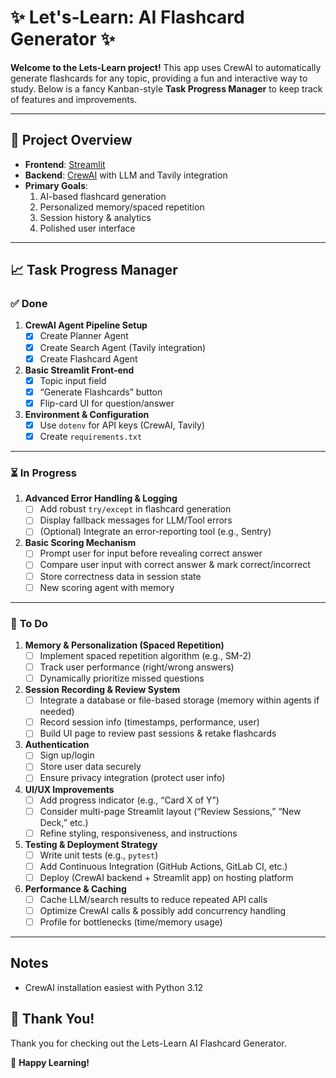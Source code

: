 # :sparkles: Let's-Learn: AI Flashcard Generator :sparkles:

**Welcome to the Lets-Learn project!** This app uses CrewAI to automatically generate flashcards for any topic, providing a fun and interactive way to study. Below is a fancy Kanban-style **Task Progress Manager** to keep track of features and improvements.

---

## :bookmark_tabs: Project Overview

- **Frontend**: [Streamlit](https://streamlit.io/)  
- **Backend**: [CrewAI](https://crew.ai/) with LLM and Tavily integration  
- **Primary Goals**:
  1. AI-based flashcard generation  
  2. Personalized memory/spaced repetition  
  3. Session history & analytics  
  4. Polished user interface  

---

## :chart_with_upwards_trend: Task Progress Manager

### :white_check_mark: **Done**

1. **CrewAI Agent Pipeline Setup**  
   - [x] Create Planner Agent  
   - [x] Create Search Agent (Tavily integration)  
   - [x] Create Flashcard Agent

2. **Basic Streamlit Front-end**  
   - [x] Topic input field  
   - [x] “Generate Flashcards” button  
   - [x] Flip-card UI for question/answer

3. **Environment & Configuration**  
   - [x] Use `dotenv` for API keys (CrewAI, Tavily)  
   - [x] Create `requirements.txt`

---

### :hourglass_flowing_sand: **In Progress**

1. **Advanced Error Handling & Logging**  
   - [ ] Add robust `try/except` in flashcard generation  
   - [ ] Display fallback messages for LLM/Tool errors  
   - [ ] (Optional) Integrate an error-reporting tool (e.g., Sentry)

2. **Basic Scoring Mechanism**  
   - [ ] Prompt user for input before revealing correct answer  
   - [ ] Compare user input with correct answer & mark correct/incorrect  
   - [ ] Store correctness data in session state  
   - [ ] New scoring agent with memory

---

### :dart: **To Do**

1. **Memory & Personalization (Spaced Repetition)**  
   - [ ] Implement spaced repetition algorithm (e.g., SM-2)  
   - [ ] Track user performance (right/wrong answers)  
   - [ ] Dynamically prioritize missed questions

2. **Session Recording & Review System**  
   - [ ] Integrate a database or file-based storage (memory within agents if needed)  
   - [ ] Record session info (timestamps, performance, user)  
   - [ ] Build UI page to review past sessions & retake flashcards

3. **Authentication**  
   - [ ] Sign up/login  
   - [ ] Store user data securely  
   - [ ] Ensure privacy integration (protect user info)

4. **UI/UX Improvements**  
   - [ ] Add progress indicator (e.g., “Card X of Y”)  
   - [ ] Consider multi-page Streamlit layout (“Review Sessions,” “New Deck,” etc.)  
   - [ ] Refine styling, responsiveness, and instructions

5. **Testing & Deployment Strategy**  
   - [ ] Write unit tests (e.g., `pytest`)  
   - [ ] Add Continuous Integration (GitHub Actions, GitLab CI, etc.)  
   - [ ] Deploy (CrewAI backend + Streamlit app) on hosting platform

6. **Performance & Caching**  
   - [ ] Cache LLM/search results to reduce repeated API calls  
   - [ ] Optimize CrewAI calls & possibly add concurrency handling  
   - [ ] Profile for bottlenecks (time/memory usage)

---

## Notes
- CrewAI installation easiest with Python 3.12

## :tada: Thank You!

Thank you for checking out the Lets-Learn AI Flashcard Generator.

:rocket: **Happy Learning!**
